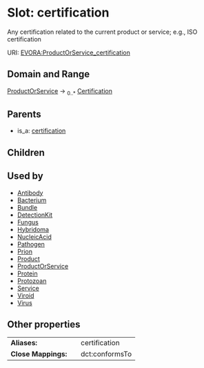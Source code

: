 
# Slot: certification

Any certification related to the current product or service; e.g., ISO certification

URI: [EVORA:ProductOrService_certification](https://evora-project.eu/ProductOrService_certification)


## Domain and Range

[ProductOrService](ProductOrService.md) &#8594;  <sub>0..\*</sub> [Certification](Certification.md)

## Parents

 *  is_a: [certification](certification.md)

## Children


## Used by

 * [Antibody](Antibody.md)
 * [Bacterium](Bacterium.md)
 * [Bundle](Bundle.md)
 * [DetectionKit](DetectionKit.md)
 * [Fungus](Fungus.md)
 * [Hybridoma](Hybridoma.md)
 * [NucleicAcid](NucleicAcid.md)
 * [Pathogen](Pathogen.md)
 * [Prion](Prion.md)
 * [Product](Product.md)
 * [ProductOrService](ProductOrService.md)
 * [Protein](Protein.md)
 * [Protozoan](Protozoan.md)
 * [Service](Service.md)
 * [Viroid](Viroid.md)
 * [Virus](Virus.md)

## Other properties

|  |  |  |
| --- | --- | --- |
| **Aliases:** | | certification |
| **Close Mappings:** | | dct:conformsTo |